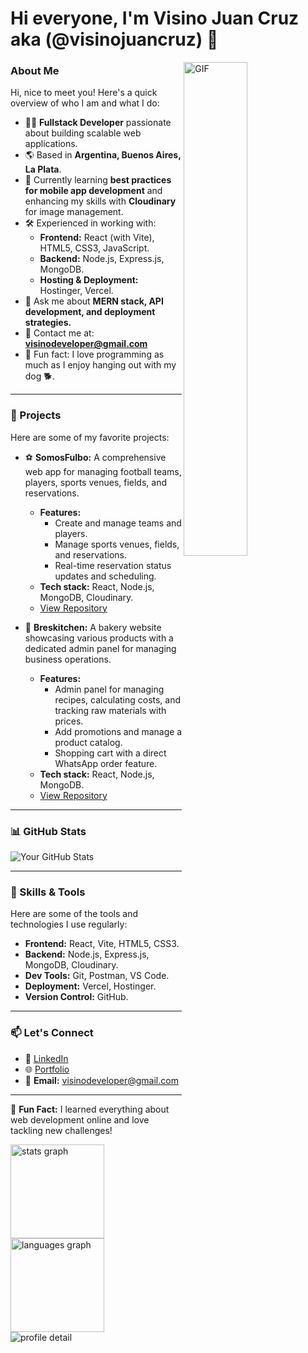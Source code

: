 # Hi everyone, I'm Visino Juan Cruz aka (@visinojuancruz) 👋  
<img align="right" alt="GIF" src="https://github.com/abhisheknaiidu/abhisheknaiidu/blob/master/code.gif?raw=true" width="45%" />

### About Me
Hi, nice to meet you! Here's a quick overview of who I am and what I do:

- 👨‍💻 **Fullstack Developer** passionate about building scalable web applications.
- 🌎 Based in **Argentina, Buenos Aires, La Plata**.  
- 🌱 Currently learning **best practices for mobile app development** and enhancing my skills with **Cloudinary** for image management.  
- 🛠️ Experienced in working with:
  - **Frontend:** React (with Vite), HTML5, CSS3, JavaScript.
  - **Backend:** Node.js, Express.js, MongoDB.
  - **Hosting & Deployment:** Hostinger, Vercel.
- 💬 Ask me about **MERN stack, API development, and deployment strategies.**
- 📮 Contact me at: **visinodeveloper@gmail.com**  
- 🐾 Fun fact: I love programming as much as I enjoy hanging out with my dog 🐕.  

---

### 🚀 Projects
Here are some of my favorite projects:

- ⚽ **SomosFulbo:** A comprehensive web app for managing football teams, players, sports venues, fields, and reservations.  
  - **Features:**  
    - Create and manage teams and players.  
    - Manage sports venues, fields, and reservations.  
    - Real-time reservation status updates and scheduling.  
  - **Tech stack:** React, Node.js, MongoDB, Cloudinary.  
  - [View Repository](#)

- 🧁 **Breskitchen:** A bakery website showcasing various products with a dedicated admin panel for managing business operations.  
  - **Features:**  
    - Admin panel for managing recipes, calculating costs, and tracking raw materials with prices.  
    - Add promotions and manage a product catalog.  
    - Shopping cart with a direct WhatsApp order feature.  
  - **Tech stack:** React, Node.js, MongoDB.  
  - [View Repository](#)

---

### 📊 GitHub Stats  
![Your GitHub Stats](https://github-readme-stats.vercel.app/api?username=visinojuancruz&show_icons=true&theme=radical)

---



### 🌟 Skills & Tools
Here are some of the tools and technologies I use regularly:  
- **Frontend:** React, Vite, HTML5, CSS3.  
- **Backend:** Node.js, Express.js, MongoDB, Cloudinary.  
- **Dev Tools:** Git, Postman, VS Code.  
- **Deployment:** Vercel, Hostinger.  
- **Version Control:** GitHub.

---

### 📫 Let's Connect
- 💼 [LinkedIn](#)  
- 🌐 [Portfolio](#)  
- 📧 **Email:** visinodeveloper@gmail.com

---

🌟 **Fun Fact:** I learned everything about web development online and love tackling new challenges!  


<div align="left">
  <div>
    <img
      height="150"
      alt="stats graph"
      src="http://github-profile-summary-cards.vercel.app/api/cards/stats?username=VisinoJuanCruz&theme=vue"
    />
    <img
      height="150"
      alt="languages graph"
      src="http://github-profile-summary-cards.vercel.app/api/cards/most-commit-language?username=VisinoJuanCruz&theme=vue"
    />
  </div>
  <img src="http://github-profile-summary-cards.vercel.app/api/cards/profile-details?username=VisinoJuanCruz&theme=vue" alt="profile detail" />
</div>
